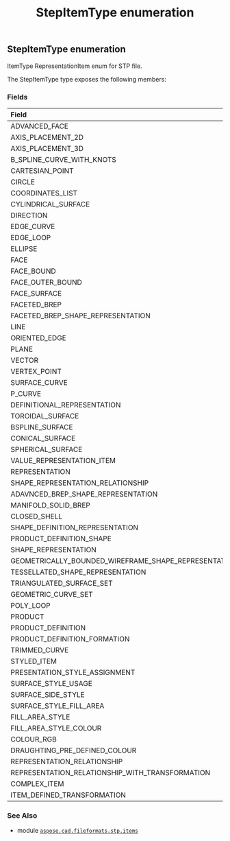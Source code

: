 ﻿---
title: StepItemType enumeration
second_title: Aspose.CAD for Python via .NET API References
description: 
type: docs
weight: 860
url: /python-net/aspose.cad.fileformats.stp.items/stepitemtype/
is_root: false
---

## StepItemType enumeration

ItemType RepresentationItem enum for STP file.



The StepItemType type exposes the following members:

### Fields
| Field | Description |
| :- | :- |
| ADVANCED_FACE |  |
| AXIS_PLACEMENT_2D |  |
| AXIS_PLACEMENT_3D |  |
| B_SPLINE_CURVE_WITH_KNOTS |  |
| CARTESIAN_POINT |  |
| CIRCLE |  |
| COORDINATES_LIST |  |
| CYLINDRICAL_SURFACE |  |
| DIRECTION |  |
| EDGE_CURVE |  |
| EDGE_LOOP |  |
| ELLIPSE |  |
| FACE |  |
| FACE_BOUND |  |
| FACE_OUTER_BOUND |  |
| FACE_SURFACE |  |
| FACETED_BREP |  |
| FACETED_BREP_SHAPE_REPRESENTATION |  |
| LINE |  |
| ORIENTED_EDGE |  |
| PLANE |  |
| VECTOR |  |
| VERTEX_POINT |  |
| SURFACE_CURVE |  |
| P_CURVE |  |
| DEFINITIONAL_REPRESENTATION |  |
| TOROIDAL_SURFACE |  |
| BSPLINE_SURFACE |  |
| CONICAL_SURFACE |  |
| SPHERICAL_SURFACE |  |
| VALUE_REPRESENTATION_ITEM |  |
| REPRESENTATION |  |
| SHAPE_REPRESENTATION_RELATIONSHIP |  |
| ADAVNCED_BREP_SHAPE_REPRESENTATION |  |
| MANIFOLD_SOLID_BREP |  |
| CLOSED_SHELL |  |
| SHAPE_DEFINITION_REPRESENTATION |  |
| PRODUCT_DEFINITION_SHAPE |  |
| SHAPE_REPRESENTATION |  |
| GEOMETRICALLY_BOUNDED_WIREFRAME_SHAPE_REPRESENTATION |  |
| TESSELLATED_SHAPE_REPRESENTATION |  |
| TRIANGULATED_SURFACE_SET |  |
| GEOMETRIC_CURVE_SET |  |
| POLY_LOOP |  |
| PRODUCT |  |
| PRODUCT_DEFINITION |  |
| PRODUCT_DEFINITION_FORMATION |  |
| TRIMMED_CURVE |  |
| STYLED_ITEM |  |
| PRESENTATION_STYLE_ASSIGNMENT |  |
| SURFACE_STYLE_USAGE |  |
| SURFACE_SIDE_STYLE |  |
| SURFACE_STYLE_FILL_AREA |  |
| FILL_AREA_STYLE |  |
| FILL_AREA_STYLE_COLOUR |  |
| COLOUR_RGB |  |
| DRAUGHTING_PRE_DEFINED_COLOUR |  |
| REPRESENTATION_RELATIONSHIP |  |
| REPRESENTATION_RELATIONSHIP_WITH_TRANSFORMATION |  |
| COMPLEX_ITEM |  |
| ITEM_DEFINED_TRANSFORMATION |  |



### See Also
* module [`aspose.cad.fileformats.stp.items`](..)
